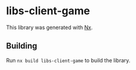 # libs-client-game

This library was generated with [Nx](https://nx.dev).

## Building

Run `nx build libs-client-game` to build the library.
